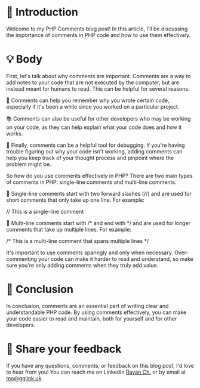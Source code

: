 # 📝 Introduction

Welcome to my PHP Comments blog post! In this article, I'll be discussing the importance of comments in PHP code and how to use them effectively.

# 💡 Body

First, let's talk about why comments are important. Comments are a way to add notes to your code that are not executed by the computer, but are instead meant for humans to read. This can be helpful for several reasons:

🤔 Comments can help you remember why you wrote certain code, especially if it's been a while since you worked on a particular project.

📚 Comments can also be useful for other developers who may be working on your code, as they can help explain what your code does and how it works.

🐛 Finally, comments can be a helpful tool for debugging. If you're having trouble figuring out why your code isn't working, adding comments can help you keep track of your thought process and pinpoint where the problem might be.

So how do you use comments effectively in PHP? There are two main types of comments in PHP: single-line comments and multi-line comments.

🌟 Single-line comments start with two forward slashes (//) and are used for short comments that only take up one line. For example:

// This is a single-line comment

🎉 Multi-line comments start with /* and end with */ and are used for longer comments that take up multiple lines. For example:

/*
This is a multi-line comment
that spans multiple lines
*/

It's important to use comments sparingly and only when necessary. Over-commenting your code can make it harder to read and understand, so make sure you're only adding comments when they truly add value.

# 🎉 Conclusion

In conclusion, comments are an essential part of writing clear and understandable PHP code. By using comments effectively, you can make your code easier to read and maintain, both for yourself and for other developers.

# 📣 Share your feedback

If you have any questions, comments, or feedback on this blog post, I'd love to hear from you! You can reach me on LinkedIn [Rayan Ch.](https://www.linkedin.com/in/rayan-ch-b787ab224/) or by email at [mo@gglink.uk](mailto:mo@gglink.uk).
